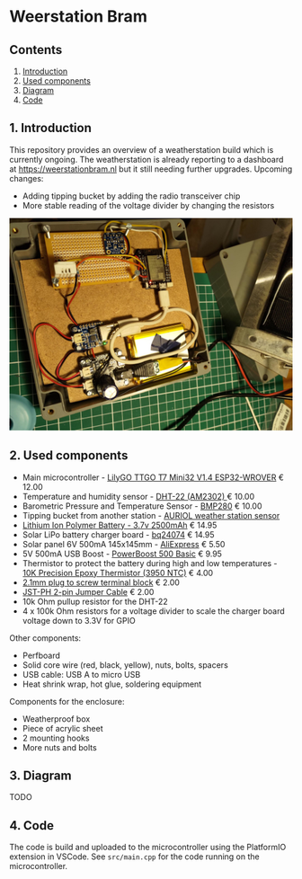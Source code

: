Weerstation Bram
===============

Contents
----------------------

1. [ Introduction ](#intro)
2. [ Used components ](#components)
3. [ Diagram ](#diagram)
4. [ Code ](#code)


<a name="intro"></a>
## 1. Introduction

This repository provides an overview of a weatherstation build which is currently ongoing. The weatherstation is already reporting to a dashboard at https://weerstationbram.nl but it still needing further upgrades. Upcoming changes:

- Adding tipping bucket by adding the radio transceiver chip
- More stable reading of the voltage divider by changing the resistors

![Work in progress](./resources/readme_img/WorkInProgress.jpeg)

<a name="components"></a>
## 2. Used components

- Main microcontroller - [LilyGO TTGO T7 Mini32 V1.4 ESP32-WROVER](https://github.com/LilyGO/TTGO-T7-Demo) € 12.00
- Temperature and humidity sensor - [DHT-22 (AM2302) ](https://www.adafruit.com/product/385) € 10.00
- Barometric Pressure and Temperature Sensor -  [BMP280](hhttps://www.adafruit.com/product/2651) € 10.00
- Tipping bucket from another station - [AURIOL weather station sensor](https://www.handleidi.ng/auriol/ian-365824/handleiding)
- [Lithium Ion Polymer Battery - 3.7v 2500mAh](https://www.adafruit.com/product/328) € 14.95
- Solar LiPo battery charger board - [bq24074](https://www.adafruit.com/product/4755) € 14.95
- Solar panel 6V 500mA 145x145mm - [AliExpress](https://www.aliexpress.com/item/32877897718.html) € 5.50
- 5V 500mA USB Boost - [PowerBoost 500 Basic](https://www.adafruit.com/product/1903) € 9.95
- Thermistor to protect the battery during high and low temperatures - [10K Precision Epoxy Thermistor (3950 NTC)](https://www.adafruit.com/product/372) € 4.00
- [2.1mm plug to screw terminal block](https://www.adafruit.com/product/369) € 2.00
- [JST-PH 2-pin Jumper Cable](https://www.adafruit.com/product/1131) € 2.00   
- 10k Ohm pullup resistor for the DHT-22
- 4 x 100k Ohm resistors for a voltage divider to scale the charger board voltage down to 3.3V for GPIO

Other components:
- Perfboard
- Solid core wire (red, black, yellow), nuts, bolts, spacers
- USB cable: USB A to micro USB
- Heat shrink wrap, hot glue, soldering equipment

Components for the enclosure:
- Weatherproof box
- Piece of acrylic sheet
- 2 mounting hooks
- More nuts and bolts

<a name="diagram"></a>
## 3. Diagram

TODO

<a name="code"></a>
## 4. Code
The code is build and uploaded to the microcontroller using the PlatformIO extension in VSCode. See `src/main.cpp` for the code running on the microcontroller. 


